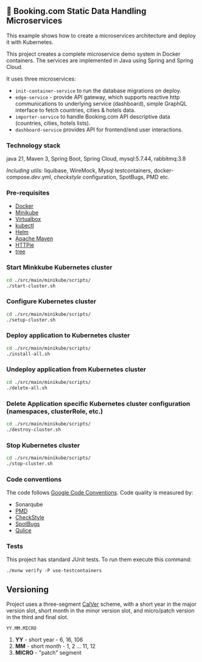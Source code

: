 ## 🚀 Booking.com Static Data Handling Microservices

This example shows how to create a microservices architecture and deploy it with Kubernetes.

This project creates a complete microservice demo system in Docker
containers. The services are implemented in Java using Spring and Spring Cloud.

It uses three microservices:

- `init-container-service` to run the database migrations on deploy.
- `edge-service` - provide API gateway, which supports reactive http communications to underlying service (dashboard), simple GraphQL interface to fetch countries, cities & hotels data.
- `importer-service` to handle Booking.com API descriptive data (countries, cities, hotels lists).
- `dashboard-service` provides API for frontend/end user interactions.

### Technology stack

java 21, Maven 3, Spring Boot, Spring Cloud, mysql:5.7.44, rabbitmq:3.8

_Including utils:_ liquibase, WireMock, Mysql testcontainers, docker-compose._dev_.yml,
_checkstyle_ configuration, SpotBugs, PMD etc.

### Pre-requisites

- [Docker](https://docs.docker.com/install/)
- [Minikube](https://kubernetes.io/docs/tasks/tools/install-minikube/)
- [Virtualbox](https://www.virtualbox.org/manual/ch02.html)
- [kubectl](https://kubernetes.io/docs/tasks/tools/install-kubectl/)
- [Helm](https://helm.sh/docs/intro/install/)
- [Apache Maven](https://maven.apache.org/install.html)
- [HTTPie](https://httpie.org/doc#installation)
- [tree](http://mama.indstate.edu/users/ice/tree/)

### Start Minkkube Kubernetes cluster

```bash
cd ./src/main/minikube/scripts/
./start-cluster.sh
```

### Configure Kubernetes cluster

```bash
cd ./src/main/minikube/scripts/
./setup-cluster.sh
```

### Deploy application to Kubernetes cluster

```bash
cd ./src/main/minikube/scripts/
./install-all.sh
```

### Undeploy application from Kubernetes cluster

```bash
cd ./src/main/minikube/scripts/
./delete-all.sh
```

### Delete Application specific Kubernetes cluster configuration (namespaces, clusterRole, etc.)

```bash
cd ./src/main/minikube/scripts/
./destroy-cluster.sh
```

### Stop Kubernetes cluster

```bash
cd ./src/main/minikube/scripts/
./stop-cluster.sh
```

### Code conventions

The code follows [Google Code Conventions](https://google.github.io/styleguide/javaguide.html). Code
quality is measured by:

- Sonarqube
- [PMD](https://pmd.github.io/)
- [CheckStyle](https://checkstyle.sourceforge.io/)
- [SpotBugs](https://spotbugs.github.io/)
- [Qulice](https://www.qulice.com/)

### Tests

This project has standard JUnit tests. To run them execute this command:

```text
./mvnw verify -P use-testcontainers
```

## Versioning

Project uses a three-segment [CalVer](https://calver.org/) scheme, with a short year in the major version slot, short month in the minor version slot, and micro/patch version in the third
and final slot.

```
YY.MM.MICRO
```

1. **YY** - short year - 6, 16, 106
1. **MM** - short month - 1, 2 ... 11, 12
1. **MICRO** - "patch" segment
